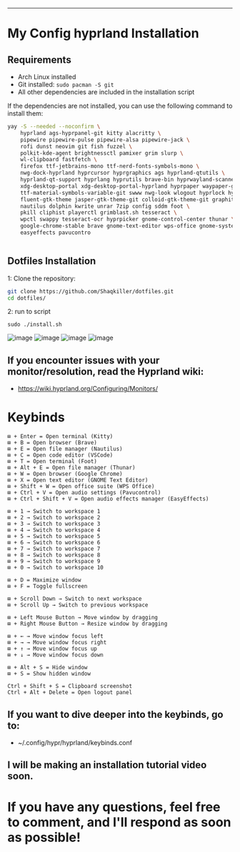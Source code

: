 ---------------------------------------------------------------------------------------------------------------------------------------------------------------------------------------------------------
# My Config hyprland Installation

## Requirements
- Arch Linux installed
- Git installed: `sudo pacman -S git`
- All other dependencies are included in the installation script

 
If the dependencies are not installed, you can use the following command to install them:  

```bash
yay -S --needed --noconfirm \
    hyprland ags-hyprpanel-git kitty alacritty \
    pipewire pipewire-pulse pipewire-alsa pipewire-jack \
    rofi dunst neovim git fish fuzzel \
    polkit-kde-agent brightnessctl pamixer grim slurp \
    wl-clipboard fastfetch \
    firefox ttf-jetbrains-mono ttf-nerd-fonts-symbols-mono \
    nwg-dock-hyprland hyprcursor hyprgraphics ags hyprland-qtutils \
    hyprland-qt-support hyprlang hyprutils brave-bin hyprwayland-scanner \
    xdg-desktop-portal xdg-desktop-portal-hyprland hyprpaper waypaper-git \
    ttf-material-symbols-variable-git swww nwg-look wlogout hyprlock hyprpaper \
    fluent-gtk-theme jasper-gtk-theme-git colloid-gtk-theme-git graphite-gtk-theme \
    nautilus dolphin kwrite unrar 7zip config sddm foot \
    pkill cliphist playerctl grimblast.sh tesseract \
    wpctl swappy tesseract-ocr hyprpicker gnome-control-center thunar \
    google-chrome-stable brave gnome-text-editor wps-office gnome-system-monitor \
    easyeffects pavucontro
```
```
```

## Dotfiles Installation

1: Clone the repository:

```bash
git clone https://github.com/Shaqkiller/dotfiles.git
cd dotfiles/
```
2: run to script 
```
sudo ./install.sh
```


![image](https://github.com/user-attachments/assets/c5d603c1-3a9d-4c5e-b47f-97dba94f16b1)
![image](https://github.com/user-attachments/assets/e2ddc916-693b-466c-90e1-8dd9bae440c3)
![image](https://github.com/user-attachments/assets/ccb53226-fb02-474d-8777-66aec7dffe41)
![image](https://github.com/user-attachments/assets/9877bb14-fd21-4e68-9945-1fb01a7212db)

## If you encounter issues with your monitor/resolution, read the Hyprland wiki:
- https://wiki.hyprland.org/Configuring/Monitors/

# Keybinds 
```
⊞ + Enter = Open terminal (Kitty)  
⊞ + B = Open browser (Brave)  
⊞ + E = Open file manager (Nautilus)  
⊞ + C = Open code editor (VSCode)  
⊞ + T = Open terminal (Foot)  
⊞ + Alt + E = Open file manager (Thunar)  
⊞ + W = Open browser (Google Chrome)  
⊞ + X = Open text editor (GNOME Text Editor)  
⊞ + Shift + W = Open office suite (WPS Office)  
⊞ + Ctrl + V = Open audio settings (Pavucontrol)  
⊞ + Ctrl + Shift + V = Open audio effects manager (EasyEffects)  

⊞ + 1 → Switch to workspace 1  
⊞ + 2 → Switch to workspace 2  
⊞ + 3 → Switch to workspace 3  
⊞ + 4 → Switch to workspace 4  
⊞ + 5 → Switch to workspace 5  
⊞ + 6 → Switch to workspace 6  
⊞ + 7 → Switch to workspace 7  
⊞ + 8 → Switch to workspace 8  
⊞ + 9 → Switch to workspace 9  
⊞ + 0 → Switch to workspace 10  

⊞ + D = Maximize window  
⊞ + F = Toggle fullscreen  

⊞ + Scroll Down → Switch to next workspace  
⊞ + Scroll Up → Switch to previous workspace  

⊞ + Left Mouse Button → Move window by dragging  
⊞ + Right Mouse Button → Resize window by dragging  

⊞ + ← → Move window focus left  
⊞ + → → Move window focus right  
⊞ + ↑ → Move window focus up  
⊞ + ↓ → Move window focus down  

⊞ + Alt + S = Hide window  
⊞ + S = Show hidden window  

Ctrl + Shift + S = Clipboard screenshot  
Ctrl + Alt + Delete = Open logout panel  
```
## If you want to dive deeper into the keybinds, go to:

- ~/.config/hypr/hyprland/keybinds.conf



## I will be making an installation tutorial video soon.






# If you have any questions, feel free to comment, and I'll respond as soon as possible!


